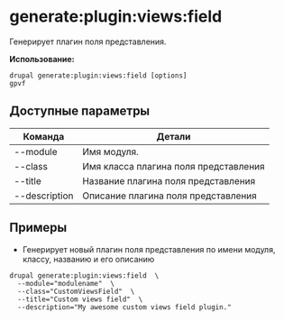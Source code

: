 # generate:plugin:views:field
Генерирует плагин поля представления.

**Использование:**
```
drupal generate:plugin:views:field [options]
gpvf
```

## Доступные параметры
Команда | Детали
-------|-------------
--module | Имя модуля.
--class | Имя класса плагина поля представления
--title | Название плагина поля представления
--description | Описание плагина поля представления

## Примеры
* Генерирует новый плагин поля представления по имени модуля, классу, названию и его описанию
```
drupal generate:plugin:views:field  \
  --module="modulename"  \
  --class="CustomViewsField"  \
  --title="Custom views field"  \
  --description="My awesome custom views field plugin."
```
